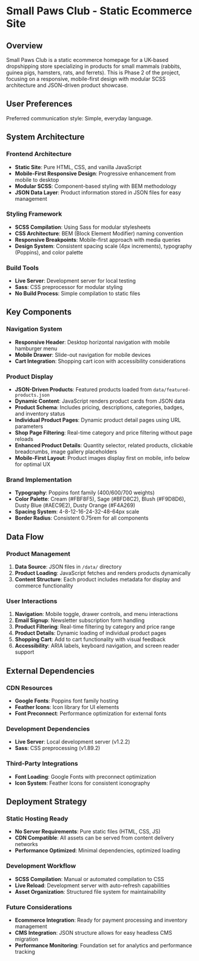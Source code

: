 # Small Paws Club - Static Ecommerce Site

## Overview

Small Paws Club is a static ecommerce homepage for a UK-based dropshipping store specializing in products for small mammals (rabbits, guinea pigs, hamsters, rats, and ferrets). This is Phase 2 of the project, focusing on a responsive, mobile-first design with modular SCSS architecture and JSON-driven product showcase.

## User Preferences

Preferred communication style: Simple, everyday language.

## System Architecture

### Frontend Architecture
- **Static Site**: Pure HTML, CSS, and vanilla JavaScript
- **Mobile-First Responsive Design**: Progressive enhancement from mobile to desktop
- **Modular SCSS**: Component-based styling with BEM methodology
- **JSON Data Layer**: Product information stored in JSON files for easy management

### Styling Framework
- **SCSS Compilation**: Using Sass for modular stylesheets
- **CSS Architecture**: BEM (Block Element Modifier) naming convention
- **Responsive Breakpoints**: Mobile-first approach with media queries
- **Design System**: Consistent spacing scale (4px increments), typography (Poppins), and color palette

### Build Tools
- **Live Server**: Development server for local testing
- **Sass**: CSS preprocessor for modular styling
- **No Build Process**: Simple compilation to static files

## Key Components

### Navigation System
- **Responsive Header**: Desktop horizontal navigation with mobile hamburger menu
- **Mobile Drawer**: Slide-out navigation for mobile devices
- **Cart Integration**: Shopping cart icon with accessibility considerations

### Product Display
- **JSON-Driven Products**: Featured products loaded from `data/featured-products.json`
- **Dynamic Content**: JavaScript renders product cards from JSON data
- **Product Schema**: Includes pricing, descriptions, categories, badges, and inventory status
- **Individual Product Pages**: Dynamic product detail pages using URL parameters
- **Shop Page Filtering**: Real-time category and price filtering without page reloads
- **Enhanced Product Details**: Quantity selector, related products, clickable breadcrumbs, image gallery placeholders
- **Mobile-First Layout**: Product images display first on mobile, info below for optimal UX

### Brand Implementation
- **Typography**: Poppins font family (400/600/700 weights)
- **Color Palette**: Cream (#FBF8F5), Sage (#BFD8C2), Blush (#F9D8D6), Dusty Blue (#AEC9E2), Dusty Orange (#F4A269)
- **Spacing System**: 4-8-12-16-24-32-48-64px scale
- **Border Radius**: Consistent 0.75rem for all components

## Data Flow

### Product Management
1. **Data Source**: JSON files in `/data/` directory
2. **Product Loading**: JavaScript fetches and renders products dynamically
3. **Content Structure**: Each product includes metadata for display and commerce functionality

### User Interactions
1. **Navigation**: Mobile toggle, drawer controls, and menu interactions
2. **Email Signup**: Newsletter subscription form handling
3. **Product Filtering**: Real-time filtering by category and price range
4. **Product Details**: Dynamic loading of individual product pages
5. **Shopping Cart**: Add to cart functionality with visual feedback
6. **Accessibility**: ARIA labels, keyboard navigation, and screen reader support

## External Dependencies

### CDN Resources
- **Google Fonts**: Poppins font family hosting
- **Feather Icons**: Icon library for UI elements
- **Font Preconnect**: Performance optimization for external fonts

### Development Dependencies
- **Live Server**: Local development server (v1.2.2)
- **Sass**: CSS preprocessing (v1.89.2)

### Third-Party Integrations
- **Font Loading**: Google Fonts with preconnect optimization
- **Icon System**: Feather Icons for consistent iconography

## Deployment Strategy

### Static Hosting Ready
- **No Server Requirements**: Pure static files (HTML, CSS, JS)
- **CDN Compatible**: All assets can be served from content delivery networks
- **Performance Optimized**: Minimal dependencies, optimized loading

### Development Workflow
- **SCSS Compilation**: Manual or automated compilation to CSS
- **Live Reload**: Development server with auto-refresh capabilities
- **Asset Organization**: Structured file system for maintainability

### Future Considerations
- **Ecommerce Integration**: Ready for payment processing and inventory management
- **CMS Integration**: JSON structure allows for easy headless CMS migration
- **Performance Monitoring**: Foundation set for analytics and performance tracking